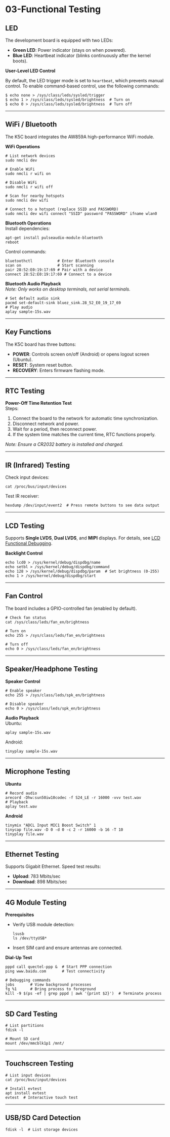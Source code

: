 # 03-Functional Testing

## LED

The development board is equipped with two LEDs:  
- **Green LED**: Power indicator (stays on when powered).  
- **Blue LED**: Heartbeat indicator (blinks continuously after the kernel boots).  

**User-Level LED Control**  

By default, the LED trigger mode is set to `heartbeat`, which prevents manual control. To enable command-based control, use the following commands:  

```shell
$ echo none > /sys/class/leds/sysled/trigger
$ echo 1 > /sys/class/leds/sysled/brightness  # Turn on
$ echo 0 > /sys/class/leds/sysled/brightness  # Turn off
```

---

## WiFi / Bluetooth

The K5C board integrates the AW859A high-performance WiFi module.  

**WiFi Operations**  
```shell
# List network devices
sudo nmcli dev

# Enable WiFi
sudo nmcli r wifi on

# Disable WiFi
sudo nmcli r wifi off

# Scan for nearby hotspots
sudo nmcli dev wifi

# Connect to a hotspot (replace SSID and PASSWORD)
sudo nmcli dev wifi connect "SSID" password "PASSWORD" ifname wlan0
```

**Bluetooth Operations**  
Install dependencies:  
```shell
apt-get install pulseaudio-module-bluetooth
reboot
```

Control commands:  
```shell
bluetoothctl           # Enter Bluetooth console
scan on                # Start scanning
pair 28:52:E0:19:17:69 # Pair with a device
connect 28:52:E0:19:17:69 # Connect to a device
```

**Bluetooth Audio Playback**  
*Note: Only works on desktop terminals, not serial terminals.*  
```shell
# Set default audio sink
pacmd set-default-sink bluez_sink.28_52_E0_19_17_69
# Play audio
aplay sample-15s.wav
```

---

## Key Functions

The K5C board has three buttons:  
- **POWER**: Controls screen on/off (Android) or opens logout screen (Ubuntu).  
- **RESET**: System reset button.  
- **RECOVERY**: Enters firmware flashing mode.  

---

## RTC Testing

**Power-Off Time Retention Test**  
Steps:  
1. Connect the board to the network for automatic time synchronization.  
2. Disconnect network and power.  
3. Wait for a period, then reconnect power.  
4. If the system time matches the current time, RTC functions properly.  

*Note: Ensure a CR2032 battery is installed and charged.*  

---

## IR (Infrared) Testing

Check input devices:  
```shell
cat /proc/bus/input/devices
```

Test IR receiver:  
```shell
hexdump /dev/input/event2  # Press remote buttons to see data output
```

---

## LCD Testing

Supports **Single LVDS**, **Dual LVDS**, and **MIPI** displays. For details, see [LCD Functional Debugging](../05-Peripheral-Drivers/LCD功能调试.md).  

**Backlight Control**  
```shell
echo lcd0 > /sys/kernel/debug/dispdbg/name
echo setbl > /sys/kernel/debug/dispdbg/command
echo 128 > /sys/kernel/debug/dispdbg/param  # Set brightness (0-255)
echo 1 > /sys/kernel/debug/dispdbg/start
```

---

## Fan Control

The board includes a GPIO-controlled fan (enabled by default).  

```shell
# Check fan status
cat /sys/class/leds/fan_en/brightness

# Turn on
echo 255 > /sys/class/leds/fan_en/brightness

# Turn off
echo 0 > /sys/class/leds/fan_en/brightness
```

---

## Speaker/Headphone Testing

**Speaker Control**  
```shell
# Enable speaker
echo 255 > /sys/class/leds/spk_en/brightness

# Disable speaker
echo 0 > /sys/class/leds/spk_en/brightness
```

**Audio Playback**  
Ubuntu:  
```shell
aplay sample-15s.wav
```

Android:  
```shell
tinyplay sample-15s.wav
```

---

## Microphone Testing

**Ubuntu**  
```shell
# Record audio
arecord -Dhw:sun50iw10codec -f S24_LE -r 16000 -vvv test.wav
# Playback
aplay test.wav
```

**Android**  
```shell
tinymix "ADCL Input MIC1 Boost Switch" 1
tinycap file.wav -D 0 -d 0 -c 2 -r 16000 -b 16 -T 10
tinyplay file.wav
```

---

## Ethernet Testing

Supports Gigabit Ethernet. Speed test results:  
- **Upload**: 783 Mbits/sec  
- **Download**: 898 Mbits/sec  

---

## 4G Module Testing

**Prerequisites**  
- Verify USB module detection:  
  ```shell
  lsusb
  ls /dev/ttyUSB*
  ```
- Insert SIM card and ensure antennas are connected.  

**Dial-Up Test**  
```shell
pppd call quectel-ppp &  # Start PPP connection
ping www.baidu.com       # Test connectivity

# Debugging commands
jobs       # View background processes
fg %1      # Bring process to foreground
kill -9 $(ps -ef | grep pppd | awk '{print $2}')  # Terminate process
```

---

## SD Card Testing

```shell
# List partitions
fdisk -l

# Mount SD card
mount /dev/mmcblk1p1 /mnt/
```

---

## Touchscreen Testing

```shell
# List input devices
cat /proc/bus/input/devices

# Install evtest
apt install evtest
evtest  # Interactive touch test
```

---

## USB/SD Card Detection

```shell
fdisk -l  # List storage devices
```